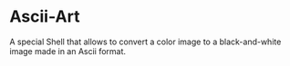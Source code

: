 # Ascii-Art
A special Shell that allows to convert a color image to a black-and-white image made in an Ascii format. 
